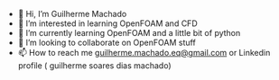 - 👋 Hi, I’m Guilherme Machado 
- 👀 I’m interested in learning OpenFOAM and CFD
- 🌱 I’m currently learning  OpenFOAM and a little bit of python
- 💞️ I’m looking to collaborate on OpenFOAM stuff
- 📫 How to reach me guilherme.machado.eq@gmail.com or Linkedin profile ( guilherme soares dias machado)

<!---
guisdm/guisdm is a ✨ special ✨ repository because its `README.md` (this file) appears on your GitHub profile.
You can click the Preview link to take a look at your changes.
--->
